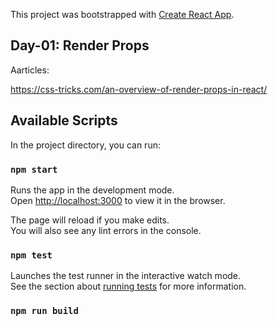 This project was bootstrapped with [Create React App](https://github.com/facebook/create-react-app).


## Day-01: Render Props
Aarticles:

<https://css-tricks.com/an-overview-of-render-props-in-react/>

## Available Scripts

In the project directory, you can run:

### `npm start`

Runs the app in the development mode.<br>
Open [http://localhost:3000](http://localhost:3000) to view it in the browser.

The page will reload if you make edits.<br>
You will also see any lint errors in the console.

### `npm test`

Launches the test runner in the interactive watch mode.<br>
See the section about [running tests](https://facebook.github.io/create-react-app/docs/running-tests) for more information.

### `npm run build`
